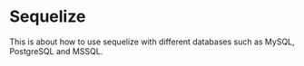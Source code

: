 # Sequelize
This is about how to use sequelize with different databases such as MySQL, PostgreSQL and MSSQL.
